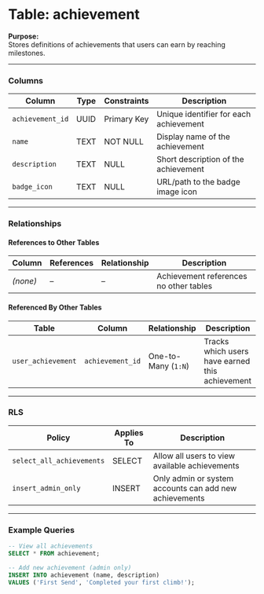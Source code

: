 # Table: achievement

**Purpose:**  
Stores definitions of achievements that users can earn by reaching milestones.

---

### Columns

| Column | Type | Constraints | Description |
|--------|------|-------------|-------------|
| `achievement_id` | UUID | Primary Key | Unique identifier for each achievement |
| `name` | TEXT | NOT NULL | Display name of the achievement |
| `description` | TEXT | NULL | Short description of the achievement |
| `badge_icon` | TEXT | NULL | URL/path to the badge image icon |

---

### Relationships

#### References to Other Tables
| Column | References | Relationship | Description |
|--------|------------|--------------|-------------|
| *(none)* | – | – | Achievement references no other tables |

#### Referenced By Other Tables
| Table | Column | Relationship | Description |
|-------|--------|--------------|-------------|
| `user_achievement` | `achievement_id` | One-to-Many (`1:N`) | Tracks which users have earned this achievement |

---

### RLS

| Policy | Applies To | Description |
|--------|------------|-------------|
| `select_all_achievements` | SELECT | Allow all users to view available achievements |
| `insert_admin_only` | INSERT | Only admin or system accounts can add new achievements |

---

### Example Queries

```sql
-- View all achievements
SELECT * FROM achievement;

-- Add new achievement (admin only)
INSERT INTO achievement (name, description)
VALUES ('First Send', 'Completed your first climb!');
